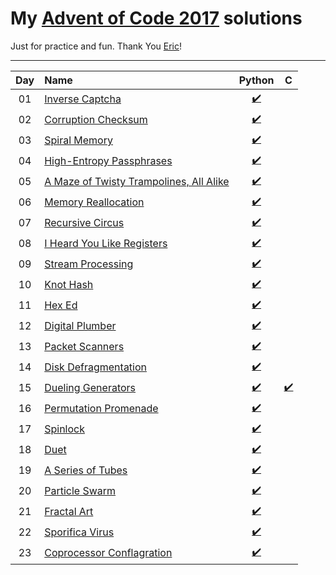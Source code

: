 # My [Advent of Code 2017](http://adventofcode.com/2017) solutions
Just for practice and fun. Thank You [Eric](http://was.tl/)!

---

| Day     | Name                                                    | Python                         | C                            |
|:-------:|:--------------------------------------------------------|:------------------------------:|:----------------------------:|
| 01      | [Inverse Captcha][day01]                                | [:heavy_check_mark:][py01]     |                              |
| 02      | [Corruption Checksum][day02]                            | [:heavy_check_mark:][py02]     |                              |
| 03      | [Spiral Memory][day03]                                  | [:heavy_check_mark:][py03]     |                              |
| 04      | [High-Entropy Passphrases][day04]                       | [:heavy_check_mark:][py04]     |                              |
| 05      | [A Maze of Twisty Trampolines, All Alike][day05]        | [:heavy_check_mark:][py05]     |                              |
| 06      | [Memory Reallocation][day06]                            | [:heavy_check_mark:][py06]     |                              |
| 07      | [Recursive Circus][day07]                               | [:heavy_check_mark:][py07]     |                              |
| 08      | [I Heard You Like Registers][day08]                     | [:heavy_check_mark:][py08]     |                              |
| 09      | [Stream Processing][day09]                              | [:heavy_check_mark:][py09]     |                              |
| 10      | [Knot Hash][day10]                                      | [:heavy_check_mark:][py10]     |                              |
| 11      | [Hex Ed][day11]                                         | [:heavy_check_mark:][py11]     |                              |
| 12      | [Digital Plumber][day12]                                | [:heavy_check_mark:][py12]     |                              |
| 13      | [Packet Scanners][day13]                                | [:heavy_check_mark:][py13]     |                              |
| 14      | [Disk Defragmentation][day14]                           | [:heavy_check_mark:][py14]     |                              |
| 15      | [Dueling Generators][day15]                             | [:heavy_check_mark:][py15]     | [:heavy_check_mark:][c15]    |
| 16      | [Permutation Promenade][day16]                          | [:heavy_check_mark:][py16]     |                              |
| 17      | [Spinlock][day17]                                       | [:heavy_check_mark:][py17]     |                              |
| 18      | [Duet][day18]                                           | [:heavy_check_mark:][py18]     |                              |
| 19      | [A Series of Tubes][day19]                              | [:heavy_check_mark:][py19]     |                              |
| 20      | [Particle Swarm][day20]                                 | [:heavy_check_mark:][py20]     |                              |
| 21      | [Fractal Art][day21]                                    | [:heavy_check_mark:][py21]     |                              |
| 22      | [Sporifica Virus][day22]                                | [:heavy_check_mark:][py22]     |                              |
| 23      | [Coprocessor Conflagration][day23]                      | [:heavy_check_mark:][py23]     |                              |

[day01]: https://adventofcode.com/2017/day/1
[day02]: https://adventofcode.com/2017/day/2
[day03]: https://adventofcode.com/2017/day/3
[day04]: https://adventofcode.com/2017/day/4
[day05]: https://adventofcode.com/2017/day/5
[day06]: https://adventofcode.com/2017/day/6
[day07]: https://adventofcode.com/2017/day/7
[day08]: https://adventofcode.com/2017/day/8
[day09]: https://adventofcode.com/2017/day/9
[day10]: https://adventofcode.com/2017/day/10
[day11]: https://adventofcode.com/2017/day/11
[day12]: https://adventofcode.com/2017/day/12
[day13]: https://adventofcode.com/2017/day/13
[day14]: https://adventofcode.com/2017/day/14
[day15]: https://adventofcode.com/2017/day/15
[day16]: https://adventofcode.com/2017/day/16
[day17]: https://adventofcode.com/2017/day/17
[day18]: https://adventofcode.com/2017/day/18
[day19]: https://adventofcode.com/2017/day/19
[day20]: https://adventofcode.com/2017/day/20
[day21]: https://adventofcode.com/2017/day/21
[day22]: https://adventofcode.com/2017/day/22
[day23]: https://adventofcode.com/2017/day/23

[py01]: ./01/solution.py
[py02]: ./02/solution.py
[py03]: ./03/solution.py
[py04]: ./04/solution.py
[py05]: ./05/solution.py
[py06]: ./06/solution.py
[py07]: ./07/solution.py
[py08]: ./08/solution.py
[py09]: ./09/solution.py
[py10]: ./10/solution.py
[py11]: ./11/solution.py
[py12]: ./12/solution.py
[py13]: ./13/solution.py
[py14]: ./14/solution.py
[py15]: ./15/solution.py
[py16]: ./16/solution.py
[py17]: ./17/solution.py
[py18]: ./18/solution.py
[py19]: ./19/solution.py
[py20]: ./20/solution.py
[py21]: ./21/solution.py
[py22]: ./22/solution.py
[py23]: ./23/solution.py

[c15]: ./15/solution.c 
